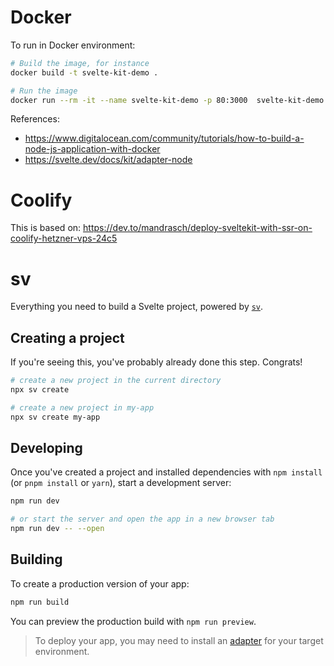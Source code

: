 


# Docker

To run in Docker environment:

```sh
# Build the image, for instance
docker build -t svelte-kit-demo .

# Run the image
docker run --rm -it --name svelte-kit-demo -p 80:3000  svelte-kit-demo
```

References:
- https://www.digitalocean.com/community/tutorials/how-to-build-a-node-js-application-with-docker
- https://svelte.dev/docs/kit/adapter-node

# Coolify

This is based on: https://dev.to/mandrasch/deploy-sveltekit-with-ssr-on-coolify-hetzner-vps-24c5

# sv

Everything you need to build a Svelte project, powered by [`sv`](https://github.com/sveltejs/cli).

## Creating a project

If you're seeing this, you've probably already done this step. Congrats!

```sh
# create a new project in the current directory
npx sv create

# create a new project in my-app
npx sv create my-app
```

## Developing

Once you've created a project and installed dependencies with `npm install` (or `pnpm install` or `yarn`), start a development server:

```sh
npm run dev

# or start the server and open the app in a new browser tab
npm run dev -- --open
```

## Building

To create a production version of your app:

```sh
npm run build
```

You can preview the production build with `npm run preview`.

> To deploy your app, you may need to install an [adapter](https://svelte.dev/docs/kit/adapters) for your target environment.
